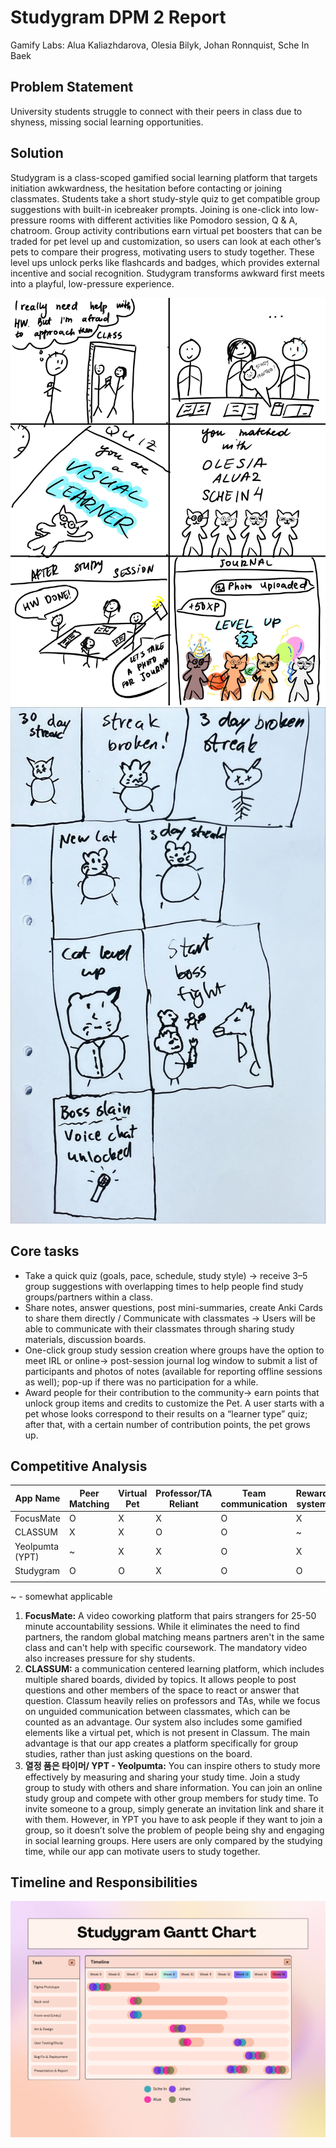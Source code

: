 # Studygram DPM 2 Report
Gamify Labs: Alua Kaliazhdarova, Olesia Bilyk, Johan Ronnquist, Sche In Baek
## Problem Statement
University students struggle to connect with their peers in class due to shyness, missing social learning opportunities.

## Solution
Studygram is a class-scoped gamified social learning platform that targets initiation awkwardness, the hesitation before contacting or joining classmates. Students take a short study-style quiz to get compatible group suggestions with built-in icebreaker prompts. Joining is one-click into low-pressure rooms with different activities like Pomodoro session, Q & A, chatroom. Group activity contributions earn virtual pet boosters that can be traded for pet level up and customization, so users can look at each other’s pets to compare their progress, motivating users to study together. These level ups unlock perks like flashcards and badges, which provides external incentive and social recognition. Studygram transforms awkward first meets into a playful, low-pressure experience.

![Story #1](images/story2.JPG)
![Story #2](images/story1.jpeg)
## Core tasks
- Take a quick quiz (goals, pace, schedule, study style) → receive 3–5 group suggestions with overlapping times to help people find study groups/partners within a class.
- Share notes, answer questions, post mini-summaries, create Anki Cards to share them directly / Communicate with classmates → Users will be able to communicate with their classmates through sharing study materials, discussion boards.
- One-click group study session creation where groups have the option to meet IRL or online→ post-session journal log window to submit a list of participants and photos of notes (available for reporting offline sessions as well); pop-up if there was no participation for a while. 
- Award people for their contribution to the community→ earn points that unlock group items and credits to customize the Pet. A user starts with a pet whose looks correspond to their results on a “learner type” quiz; after that, with a certain number of contribution points, the pet grows up.
## Competitive Analysis
|  App Name        |  Peer Matching  |  Virtual Pet  |  Professor/TA Reliant  | Team communication |  Reward system  |  Study-focused  |
|------------------|-----------------|---------------|------------------------|--------------|-----------------|-----------------|
| FocusMate        | O               | X             | X                      |  O           | X               | O               |
| CLASSUM          | X               | X             | O                      | O            | ~               | O               |
| Yeolpumta (YPT)  | ~               | X             | X                      | O            | X               | O               |
| Studygram        | O               | O             | X                      | O            | O               | O               | 
|                  |                 |               |  | | ||


~ - somewhat applicable

1. **FocusMate:** A video coworking platform that pairs strangers for 25-50 minute accountability sessions. While it eliminates the need to find partners, the random global matching means partners aren't in the same class and can't help with specific coursework. The mandatory video also increases pressure for shy students.
6. **CLASSUM:** a communication centered learning platform, which includes multiple shared boards, divided by topics. It allows people to post questions and other members of the space to react or answer that question. Classum heavily relies on professors and TAs, while we focus on unguided communication between classmates, which can be counted as an advantage. Our system also includes some gamified elements like a virtual pet, which is not present in Classum. The main advantage is that our app creates a platform specifically for group studies, rather than just asking questions on the board.
8. **열정 품은 타이머/ YPT - Yeolpumta:** You can inspire others to study more effectively by measuring and sharing your study time. Join a study group to study with others and share information. You can join an online study group and compete with other group members for study time. To invite someone to a group, simply generate an invitation link and share it with them. However, in YPT you have to ask people if they want to join a group, so it doesn’t solve the problem of people being shy and engaging in social learning groups. Here users are only compared by the studying time, while our app can motivate users to study together. 

## Timeline and Responsibilities
![Gannt chart](images/Gannt.png)